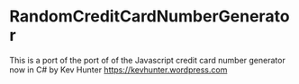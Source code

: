 # RandomCreditCardNumberGenerator
This is a port of the port of of the Javascript credit card number generator now in C# by Kev Hunter https://kevhunter.wordpress.com

